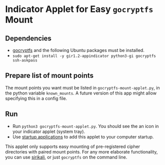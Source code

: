 # Indicator Applet for Easy `gocryptfs` Mount

## Dependencies
  - [gocryptfs](https://github.com/rfjakob/gocryptfs) and the following Ubuntu packages must be installed.
  - `sudo apt-get install -y gir1.2-appindicator python3-gi gocryptfs ssh-askpass`

## Prepare list of mount points
The mount points you want must be listed in `gocryptfs-mount-applet.py`,
in the python variable `known_mounts`. A future version of this app might allow
specifying this in a config file.

## Run
  - Run `python3 gocryptfs-mount-applet.py`. You should see the an icon in your
  indicator applet (system tray).
  - Use [startup applications](https://help.ubuntu.com/stable/ubuntu-help/startup-applications.html.en) to add this applet to your computer startup.

This applet only supports easy mounting of pre-registered cipher directories with paired mount points. For any more elaborate functionality, you can use [sirikali](https://mhogomchungu.github.io/sirikali/), or just `gocryptfs` on the command line.

